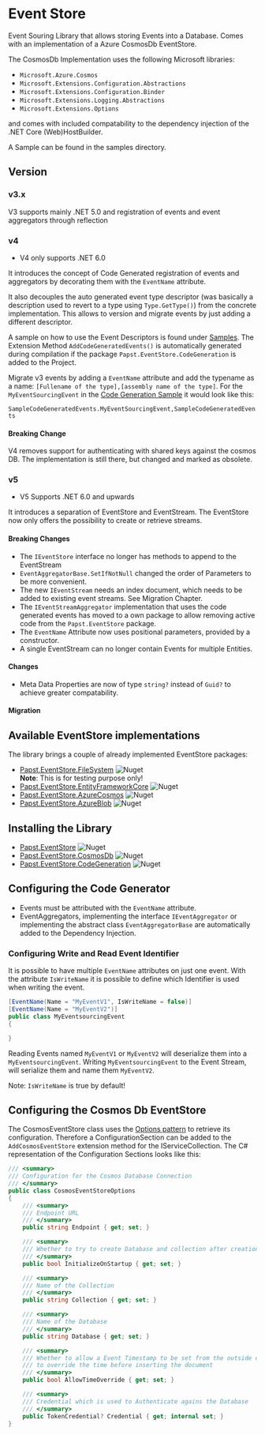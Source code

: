 # Event Store

Event Souring Library that allows storing Events into a Database.
Comes with an implementation of a Azure CosmosDb EventStore.

The CosmosDb Implementation uses the following Microsoft libraries:

- `Microsoft.Azure.Cosmos`
- `Microsoft.Extensions.Configuration.Abstractions`
- `Microsoft.Extensions.Configuration.Binder`
- `Microsoft.Extensions.Logging.Abstractions`
- `Microsoft.Extensions.Options`

and comes with included compatability to the dependency injection of the .NET Core (Web)HostBuilder.

A Sample can be found in the samples directory.

## Version

### v3.x

V3 supports mainly .NET 5.0 and registration of events and event aggregators through reflection

### v4

* V4 only supports .NET 6.0

It introduces the concept of Code Generated registration of events and aggregators by decorating them with the `EventName` attribute.

It also decouples the auto generated event type descriptor (was basically a description used to revert to a type using `Type.GetType()`) from the concrete implementation.
This allows to version and migrate events by just adding a different descriptor.

A sample on how to use the Event Descriptors is found under [Samples](samples/SampleCodeGeneratedEvents/Program.cs). The Extension Method `AddCodeGeneratedEvents()` is automatically generated during compilation if the package `Papst.EventStore.CodeGeneration` is added to the Project.

Migrate v3 events by adding a `EventName` attribute and add the typename as a name: `[Fullename of the type],[assembly name of the type]`.
For the `MyEventSourcingEvent` in the [Code Generation Sample](samples/SampleCodeGeneratedEvents/Program.cs) it would look like this:

`SampleCodeGeneratedEvents.MyEventSourcingEvent,SampleCodeGeneratedEvents`

#### Breaking Change

V4 removes support for authenticating with shared keys against the cosmos DB. The implementation is still there, but changed and marked as obsolete.

### v5

* V5 Supports .NET 6.0 and upwards

It introduces a separation of EventStore and EventStream. The EventStore now only offers the possibility to create or retrieve streams.

#### Breaking Changes

* The `IEventStore` interface no longer has methods to append to the EventStream
* `EventAggregatorBase.SetIfNotNull` changed the order of Parameters to be more convenient.
* The new `IEventStream` needs an index document, which needs to be added to existing event streams. See Migration Chapter.
* The `IEventStreamAggregator` implementation that uses the code generated events has moved to a own package to allow removing active code from the `Papst.EventStore` package.
* The `EventName` Attribute now uses positional parameters, provided by a constructor.
* A single EventStream can no longer contain Events for multiple Entities.

#### Changes

* Meta Data Properties are now of type `string?` instead of `Guid?` to achieve greater compatability.

#### Migration

## Available EventStore implementations

The library brings a couple of already implemented EventStore packages:

* [Papst.EventStore.FileSystem](https://www.nuget.org/packages/Papst.EventStore.FileSystem/) ![Nuget](https://img.shields.io/nuget/v/Papst.EventStore.FileSystem?style=plastic)  
  **Note**: This is for testing purpose only!
* [Papst.EventStore.EntityFrameworkCore](https://www.nuget.org/packages/Papst.EventStore.EntityFrameworkCore/) ![Nuget](https://img.shields.io/nuget/v/Papst.EventStore.EntityFrameworkCore?style=plastic)
* [Papst.EventStore.AzureCosmos](https://www.nuget.org/packages/Papst.EventStore.AzureCosmos/) ![Nuget](https://img.shields.io/nuget/v/Papst.EventStore.AzureCosmos?style=plastic)
* [Papst.EventStore.AzureBlob](https://www.nuget.org/packages/Papst.EventStore.AzureBlob/) ![Nuget](https://img.shields.io/nuget/v/Papst.EventStore.AzureBlob?style=plastic)

## Installing the Library

- [Papst.EventStore](https://www.nuget.org/packages/Papst.EventStore/) ![Nuget](https://img.shields.io/nuget/v/Papst.EventStore?style=plastic)
- [Papst.EventStore.CosmosDb](https://www.nuget.org/packages/Papst.EventStore.CosmosDb/) ![Nuget](https://img.shields.io/nuget/v/Papst.EventStore.CosmosDb?style=plastic)
- [Papst.EventStore.CodeGeneration](https://www.nuget.org/packages/Papst.EventStore.CodeGeneration/) ![Nuget](https://img.shields.io/nuget/v/Papst.EventStore.CodeGeneration?style=plastic)

## Configuring the Code Generator

- Events must be attributed with the `EventName` attribute.
- EventAggregators, implementing the interface `IEventAggregator` or implementing the abstract class `EventAggregatorBase` are automatically added to the Dependency Injection.

### Configuring Write and Read Event Identifier

It is possible to have multiple `EventName` attributes on just one event. With the attribute `IsWriteName` it is possible to define which Identifier is used when writing the event.
```csharp
[EventName(Name = "MyEventV1", IsWriteName = false)]
[EventName(Name = "MyEventV2")]
public class MyEventsourcingEvent 
{

}
```
Reading Events named `MyEventV1` or `MyEventV2` will deserialize them into a `MyEventsourcingEvent`.
Writing `MyEventsourcingEvent` to the Event Stream, will serialize them and name them `MyEventV2`.

Note: `IsWriteName` is true by default!

## Configuring the Cosmos Db EventStore

The CosmosEventStore class uses the [Options pattern](https://docs.microsoft.com/en-us/aspnet/core/fundamentals/configuration/options?view=aspnetcore-3.1) to retrieve its configuration.
Therefore a ConfigurationSection can be added to the `AddCosmosEventStore` extension method for the IServiceCollection.
The C# representation of the Configuration Sections looks like this:

```csharp
/// <summary>
/// Configuration for the Cosmos Database Connection
/// </summary>
public class CosmosEventStoreOptions
{
    /// <summary>
    /// Endpoint URL
    /// </summary>
    public string Endpoint { get; set; }

    /// <summary>
    /// Whether to try to create Database and collection after creation of the Client
    /// </summary>
    public bool InitializeOnStartup { get; set; }

    /// <summary>
    /// Name of the Collection
    /// </summary>
    public string Collection { get; set; }

    /// <summary>
    /// Name of the Database
    /// </summary>
    public string Database { get; set; }

    /// <summary>
    /// Whether to allow a Event Timestamp to be set from the outside or 
    /// to override the time before inserting the document
    /// </summary>
    public bool AllowTimeOverride { get; set; }

    /// <summary>
    /// Credential which is used to Authenticate agains the Database
    /// </summary>
    public TokenCredential? Credential { get; internal set; }
}
```
